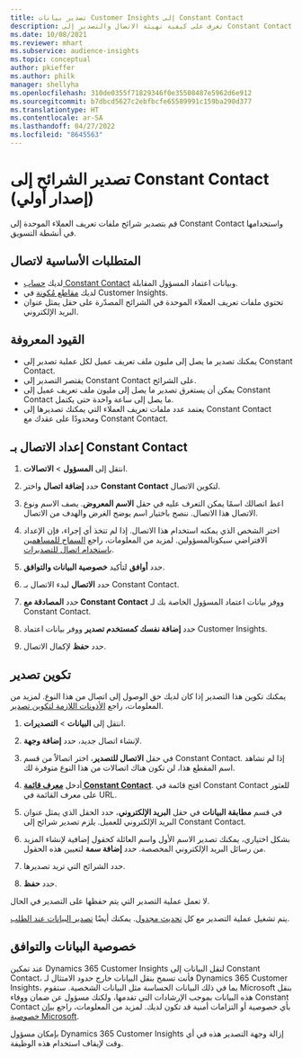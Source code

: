 ```yaml
---
title: تصدير بيانات Customer Insights إلى Constant Contact
description: تعرف على كيفية تهيئة الاتصال والتصدير إلى Constant Contact.
ms.date: 10/08/2021
ms.reviewer: mhart
ms.subservice: audience-insights
ms.topic: conceptual
author: pkieffer
ms.author: philk
manager: shellyha
ms.openlocfilehash: 310de0355f71829346f0e35508487e5962d6e912
ms.sourcegitcommit: b7dbcd5627c2ebfbcfe65589991c159ba290d377
ms.translationtype: HT
ms.contentlocale: ar-SA
ms.lasthandoff: 04/27/2022
ms.locfileid: "8645563"
---
```

# <a name="export-segments-to-constant-contact-preview"></a>تصدير الشرائح إلى Constant Contact (إصدار أولي)

قم بتصدير شرائح ملفات تعريف العملاء الموحدة إلى Constant Contact واستخدامها في أنشطة التسويق. 

## <a name="prerequisites-for-a-connection"></a>المتطلبات الأساسية لاتصال

-   لديك [حساب Constant Contact](https://www.constantcontact.com/account-home) وبيانات اعتماد المسؤول المقابلة.
-   لديك [مقاطع مُكونة](segments.md) في Customer Insights.
-   تحتوي ملفات تعريف العملاء الموحدة في الشرائح المصدّرة على حقل يمثل عنوان البريد الإلكتروني.

## <a name="known-limitations"></a>القيود المعروفة

- يمكنك تصدير ما يصل إلى مليون ملف تعريف عميل لكل عملية تصدير إلى Constant Contact.
- يقتصر التصدير إلى Constant Contact على الشرائح.
- يمكن أن يستغرق تصدير ما يصل إلى مليون ملف تعريف عميل إلى Constant Contact ما يصل إلى ساعة واحدة حتى يكتمل. 
- يعتمد عدد ملفات تعريف العملاء التي يمكنك تصديرها إلى Constant Contact ومحدودًا على عقدك مع Constant Contact.

## <a name="set-up-connection-to-constant-contact"></a>إعداد الاتصال بـ Constant Contact

1. انتقل إلى **المسؤول** > **الاتصالات**.

1. حدد **إضافة اتصال** واختر **Constant Contact** لتكوين الاتصال.

1. اعط اتصالك اسمًا يمكن التعرف عليه في حقل **الاسم المعروض**. يصف الاسم ونوع الاتصال هذا الاتصال. ننصح باختيار اسم يوضح الغرض والهدف من الاتصال.

1. اختر الشخص الذي يمكنه استخدام هذا الاتصال. إذا لم تتخذ أي إجراء، فإن الإعداد الافتراضي سيكونالمسؤولين. لمزيد من المعلومات، راجع [السماح للمساهمين باستخدام اتصال للتصديرات](connections.md#allow-contributors-to-use-a-connection-for-exports).

1. حدد **أوافق** لتأكيد **خصوصية البيانات والتوافق‬**.

1. حدد **الاتصال** لبدء الاتصال بـ Constant Contact.

1. حدد **المصادقة مع Constant Contact** ووفر بيانات اعتماد المسؤول الخاصة بك لـ Constant Contact. 

1. حدد **إضافة نفسك كمستخدم تصدير** ووفر بيانات اعتماد Customer Insights.

1. حدد **حفظ** لإكمال الاتصال.

## <a name="configure-an-export"></a>تكوين تصدير

يمكنك تكوين هذا التصدير إذا كان لديك حق الوصول إلى اتصال من هذا النوع. لمزيد من المعلومات، راجع [الأذونات اللازمة لتكوين تصدير](export-destinations.md#set-up-a-new-export).

1. انتقل إلى **البيانات** > **التصديرات**.

1. لإنشاء اتصال جديد، حدد **إضافة وجهة**.

1. في حقل **الاتصال للتصدير**، اختر اتصالاً من قسم Constant Contact. إذا لم تشاهد اسم المقطع هذا، لن تكون هناك اتصالات من هذا النوع متوفرة لك.

1. أدخل [**معرف قائمة Constant Contact**](https://app.constantcontact.com/pages/contacts/ui#lists). افتح قائمة في Constant Contact للعثور على معرف القائمة في URL.

1. في قسم **مطابقة البيانات** في حقل **البريد الإلكتروني**، حدد الحقل الذي يمثل عنوان البريد الإلكتروني للعميل. يلزم تصدير شرائح إلى Constant Contact.

1. بشكل اختياري، يمكنك تصدير الاسم الأول واسم العائلة كحقول إضافية لإنشاء المزيد من رسائل البريد الإلكتروني المخصصة. حدد **إضافة سمة** لتعيين هذه الحقول.

1. حدد الشرائح التي تريد تصديرها.

1. حدد **حفظ**.

لا تعمل عملية التصدير التي يتم حفظها على التصدير في الحال.

يتم تشغيل عملية التصدير مع كل [تحديث مجدول](system.md#schedule-tab). يمكنك أيضًا [تصدير البيانات عند الطلب](export-destinations.md#run-exports-on-demand). 


## <a name="data-privacy-and-compliance"></a>خصوصية البيانات والتوافق

عند تمكين Dynamics 365 Customer Insights لنقل البيانات إلى Constant Contact، فأنت تسمح بنقل البيانات خارج حدود الامتثال لـ Dynamics 365 Customer Insights، بما في ذلك البيانات الحساسة مثل البيانات الشخصية. ستقوم Microsoft بنقل هذه البيانات بموجب الإرشادات التي تقدمها، ولكنك مسؤول عن ضمان ووفاء Constant Contact بأي خصوصية أو التزامات أمنية قد تكون لديك. لمزيد من المعلومات، راجع [بيان خصوصية Microsoft](https://go.microsoft.com/fwlink/?linkid=396732).

بإمكان مسؤول Dynamics 365 Customer Insights إزالة وجهة التصدير هذه في أي وقت لإيقاف استخدام هذه الوظيفة.
